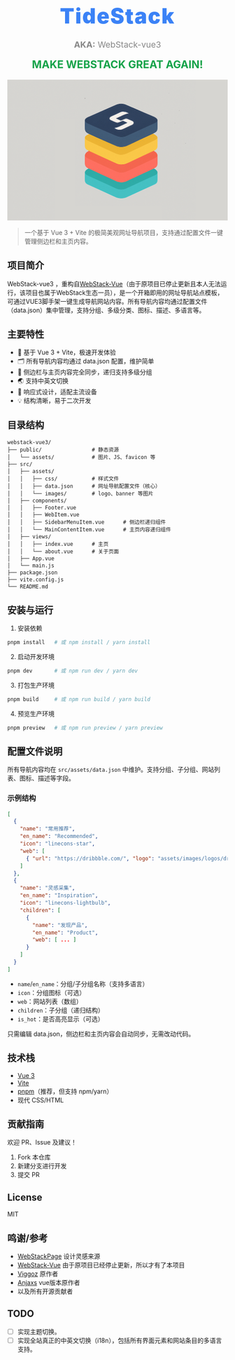 <h1 align="center" style="font-size:3rem;font-weight:900;letter-spacing:2px;color:#3b82f6;margin-bottom:0.5em;">
  TideStack
</h1>
<p align="center" style="font-size:1.2rem;color:#888;margin-top:0;">
  <strong>AKA:</strong> WebStack-vue3
</p>
<h2 align="center" style="font-size:1.5rem;font-weight:700;color:#16a34a;margin-top:0.5em;">
  MAKE WEBSTACK GREAT AGAIN!
</h2>
<p align="center">
  <img src="src/assets/images/webstack_banner_cn.png" alt="WebStack Banner" width="600"/>
</p>

> 一个基于 Vue 3 + Vite 的极简美观网址导航项目，支持通过配置文件一键管理侧边栏和主页内容。

## 项目简介

WebStack-vue3 ，重构自[WebStack-Vue](https://github.com/Anjaxs/WebStack-vue/tree/master)（由于原项目已停止更新且本人无法运行，该项目也属于WebStack生态一员），是一个开箱即用的网址导航站点模板，可通过VUE3脚手架一键生成导航网站内容。所有导航内容均通过配置文件（data.json）集中管理，支持分组、多级分类、图标、描述、多语言等。

## 主要特性

- 🚀 基于 Vue 3 + Vite，极速开发体验
- 🗂️ 所有导航内容均通过 data.json 配置，维护简单
- 🧩 侧边栏与主页内容完全同步，递归支持多级分组
- 🌏 支持中英文切换
- 🎨 响应式设计，适配主流设备
- 💡 结构清晰，易于二次开发

## 目录结构

```
webstack-vue3/
├── public/                # 静态资源
│   └── assets/            # 图片、JS、favicon 等
├── src/
│   ├── assets/
│   │   ├── css/           # 样式文件
│   │   ├── data.json      # 网址导航配置文件（核心）
│   │   └── images/        # logo、banner 等图片
│   ├── components/
│   │   ├── Footer.vue
│   │   ├── WebItem.vue
│   │   ├── SidebarMenuItem.vue      # 侧边栏递归组件
│   │   └── MainContentItem.vue      # 主页内容递归组件
│   ├── views/
│   │   ├── index.vue      # 主页
│   │   └── about.vue      # 关于页面
│   ├── App.vue
│   └── main.js
├── package.json
├── vite.config.js
└── README.md
```

## 安装与运行

1. 安装依赖

```bash
pnpm install   # 或 npm install / yarn install
```

2. 启动开发环境

```bash
pnpm dev       # 或 npm run dev / yarn dev
```

3. 打包生产环境

```bash
pnpm build     # 或 npm run build / yarn build
```

4. 预览生产环境

```bash
pnpm preview   # 或 npm run preview / yarn preview
```

## 配置文件说明

所有导航内容均在 `src/assets/data.json` 中维护。支持分组、子分组、网站列表、图标、描述等字段。

### 示例结构

```json
[
  {
    "name": "常用推荐",
    "en_name": "Recommended",
    "icon": "linecons-star",
    "web": [
      { "url": "https://dribbble.com/", "logo": "assets/images/logos/dribbble.png", "title": "Dribbble", "desc": "全球UI设计师作品分享平台。" }
    ]
  },
  {
    "name": "灵感采集",
    "en_name": "Inspiration",
    "icon": "linecons-lightbulb",
    "children": [
      {
        "name": "发现产品",
        "en_name": "Product",
        "web": [ ... ]
      }
    ]
  }
]
```

- `name`/`en_name`：分组/子分组名称（支持多语言）
- `icon`：分组图标（可选）
- `web`：网站列表（数组）
- `children`：子分组（递归结构）
- `is_hot`：是否高亮显示（可选）

只需编辑 data.json，侧边栏和主页内容会自动同步，无需改动代码。

## 技术栈

- [Vue 3](https://vuejs.org/)
- [Vite](https://vitejs.dev/)
- [pnpm](https://pnpm.io/)（推荐，但支持 npm/yarn）
- 现代 CSS/HTML

## 贡献指南

欢迎 PR、Issue 及建议！

1. Fork 本仓库
2. 新建分支进行开发
3. 提交 PR

## License

MIT

## 鸣谢/参考

- [WebStackPage](https://github.com/WebStackPage/WebStackPage.github.io) 设计灵感来源
- [WebStack-Vue](https://github.com/Anjaxs/WebStack-vue/tree/master) 由于原项目已经停止更新，所以才有了本项目
- [Viggoz](http://www.viggoz.com) 原作者
- [Anjaxs](https://github.com/Anjaxs) vue版本原作者
- 以及所有开源贡献者

## TODO

- [ ] 实现主题切换。
- [ ] 实现全站真正的中英文切换（i18n），包括所有界面元素和网站条目的多语言支持。
